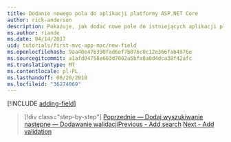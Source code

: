 ```yaml
---
title: Dodanie nowego pola do aplikacji platformy ASP.NET Core
author: rick-anderson
description: Pokazuje, jak dodać nowe pole do istniejących aplikacji platformy ASP.NET Core EF/MVC.
ms.author: riande
ms.date: 04/14/2017
uid: tutorials/first-mvc-app-mac/new-field
ms.openlocfilehash: 9aa40e47b390fad6ef7b076c0c12e366fab4976e
ms.sourcegitcommit: a1afd04758e663d7062a5bfa8a0d4dca38f42afc
ms.translationtype: MT
ms.contentlocale: pl-PL
ms.lasthandoff: 06/20/2018
ms.locfileid: "36274069"
---
```

[!INCLUDE [adding-field](../../includes/mvc-intro/new-field.md)]

> [!div class="step-by-step"]
> <span data-ttu-id="4a750-103">[Poprzednie — Dodaj wyszukiwanie](search.md)
> [następne — Dodawanie walidacji](validation.md)</span><span class="sxs-lookup"><span data-stu-id="4a750-103">[Previous - Add search](search.md)
[Next - Add validation](validation.md)</span></span>
